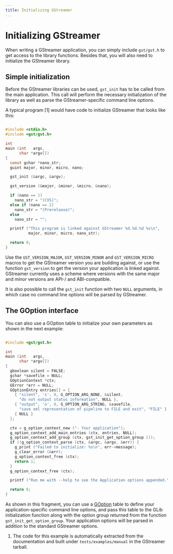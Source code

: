 ```yaml
---
title: Initializing GStreamer
...
```


# Initializing GStreamer

When writing a GStreamer application, you can simply include `gst/gst.h`
to get access to the library functions. Besides that, you will also need
to initialize the GStreamer library.

## Simple initialization

Before the GStreamer libraries can be used, `gst_init` has to be called
from the main application. This call will perform the necessary
initialization of the library as well as parse the GStreamer-specific
command line options.

A typical program \[1\] would have code to initialize GStreamer that
looks like this:

``` c

#include <stdio.h>
#include <gst/gst.h>

int
main (int   argc,
      char *argv[])
{
  const gchar *nano_str;
  guint major, minor, micro, nano;

  gst_init (&argc, &argv);

  gst_version (&major, &minor, &micro, &nano);

  if (nano == 1)
    nano_str = "(CVS)";
  else if (nano == 2)
    nano_str = "(Prerelease)";
  else
    nano_str = "";

  printf ("This program is linked against GStreamer %d.%d.%d %s\n",
          major, minor, micro, nano_str);

  return 0;
}


```

Use the `GST_VERSION_MAJOR`, `GST_VERSION_MINOR` and `GST_VERSION_MICRO`
macros to get the GStreamer version you are building against, or use the
function `gst_version` to get the version your application is linked
against. GStreamer currently uses a scheme where versions with the same
major and minor versions are API-/ and ABI-compatible.

It is also possible to call the `gst_init` function with two `NULL`
arguments, in which case no command line options will be parsed by
GStreamer.

## The GOption interface

You can also use a GOption table to initialize your own parameters as
shown in the next example:

``` c

#include <gst/gst.h>

int
main (int   argc,
      char *argv[])
{
  gboolean silent = FALSE;
  gchar *savefile = NULL;
  GOptionContext *ctx;
  GError *err = NULL;
  GOptionEntry entries[] = {
    { "silent", 's', 0, G_OPTION_ARG_NONE, &silent,
      "do not output status information", NULL },
    { "output", 'o', 0, G_OPTION_ARG_STRING, &savefile,
      "save xml representation of pipeline to FILE and exit", "FILE" },
    { NULL }
  };

  ctx = g_option_context_new ("- Your application");
  g_option_context_add_main_entries (ctx, entries, NULL);
  g_option_context_add_group (ctx, gst_init_get_option_group ());
  if (!g_option_context_parse (ctx, &argc, &argv, &err)) {
    g_print ("Failed to initialize: %s\n", err->message);
    g_clear_error (&err);
    g_option_context_free (ctx);
    return 1;
  }
  g_option_context_free (ctx);

  printf ("Run me with --help to see the Application options appended.\n");

  return 0;
}


```

As shown in this fragment, you can use a
[GOption](http://developer.gnome.org/glib/stable/glib-Commandline-option-parser.html)
table to define your application-specific command line options, and pass
this table to the GLib initialization function along with the option
group returned from the function `gst_init_get_option_group`. Your
application options will be parsed in addition to the standard GStreamer
options.

1.  The code for this example is automatically extracted from the
    documentation and built under `tests/examples/manual` in the
    GStreamer tarball.
